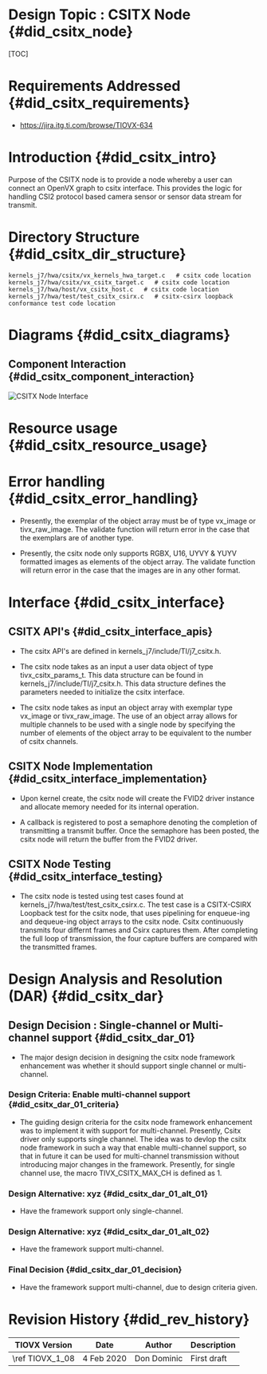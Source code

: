 # Design Topic : CSITX Node {#did_csitx_node}

[TOC]

# Requirements Addressed {#did_csitx_requirements}

- https://jira.itg.ti.com/browse/TIOVX-634

# Introduction {#did_csitx_intro}

Purpose of the CSITX node is to provide a node whereby a user can connect an OpenVX graph to csitx interface.
This provides the logic for handling CSI2 protocol based camera sensor or sensor data stream for transmit.

# Directory Structure {#did_csitx_dir_structure}

    kernels_j7/hwa/csitx/vx_kernels_hwa_target.c   # csitx code location
    kernels_j7/hwa/csitx/vx_csitx_target.c   # csitx code location
    kernels_j7/hwa/host/vx_csitx_host.c   # csitx code location
    kernels_j7/hwa/test/test_csitx_csirx.c   # csitx-csirx loopback conformance test code location

# Diagrams {#did_csitx_diagrams}

## Component Interaction {#did_csitx_component_interaction}

![](csitx_interface.png "CSITX Node Interface")

# Resource usage {#did_csitx_resource_usage}

# Error handling {#did_csitx_error_handling}

- Presently, the exemplar of the object array must be of type vx_image or tivx_raw_image. The 
  validate function will return error in the case that the exemplars are of another type.

- Presently, the csitx node only supports RGBX, U16, UYVY & YUYV formatted images as elements of
  the object array.  The validate function will return error in the case that the
  images are in any other format.

# Interface {#did_csitx_interface}

## CSITX API's {#did_csitx_interface_apis}

- The csitx API's are defined in kernels_j7/include/TI/j7_csitx.h.

- The csitx node takes as an input a user data object of type tivx_csitx_params_t.
  This data structure can be found in kernels_j7/include/TI/j7_csitx.h.  This
  data structure defines the parameters needed to initialize the csitx interface.

- The csitx node takes as input an object array with exemplar type vx_image or tivx_raw_image. The
  use of an object array allows for multiple channels to be used with a single node by
  specifying the number of elements of the object array to be equivalent to the number
  of csitx channels.

## CSITX Node Implementation {#did_csitx_interface_implementation}

- Upon kernel create, the csitx node will create the FVID2 driver instance and allocate
  memory needed for its internal operation.
  
- A callback is registered to post a semaphore denoting the completion of transmitting a transmit buffer.
  Once the semaphore has been posted, the csitx node will return the buffer from the FVID2 driver.

## CSITX Node Testing {#did_csitx_interface_testing}

- The csitx node is tested using test cases found at kernels_j7/hwa/test/test_csitx_csirx.c. 
  The test case is a CSITX-CSIRX Loopback test for the csitx node, that uses pipelining for enqueue-ing 
  and dequeue-ing object arrays to the csitx node. Csitx continuously transmits four differnt frames and 
  Csirx captures them. After completing the full loop of transmission, the four capture buffers are compared with the transmitted frames.


# Design Analysis and Resolution (DAR) {#did_csitx_dar}

## Design Decision : Single-channel or Multi-channel support {#did_csitx_dar_01}

- The major design decision in designing the csitx node framework enhancement was
  whether it should support single channel or multi-channel.

### Design Criteria: Enable multi-channel support {#did_csitx_dar_01_criteria}

- The guiding design criteria for the csitx node framework enhancement was to implement
  it with support for multi-channel. Presently, Csitx driver only supports single channel.
  The idea was to devlop the csitx node framework in such a way that enable multi-channel support, 
  so that in future it can be used for multi-channel transmission without introducing major changes in the framework.
  Presently, for single channel use, the macro TIVX_CSITX_MAX_CH is defined as 1.

### Design Alternative: xyz {#did_csitx_dar_01_alt_01}

- Have the framework support only single-channel.

### Design Alternative: xyz {#did_csitx_dar_01_alt_02}

- Have the framework support multi-channel.

### Final Decision {#did_csitx_dar_01_decision}

- Have the framework support multi-channel, due to design criteria given.

# Revision History {#did_rev_history}

TIOVX Version    | Date          | Author             | Description
-----------------|---------------|--------------------|------------
\ref TIOVX_1_08 | 4 Feb  2020   | Don Dominic        | First draft

